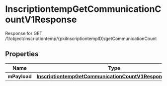 

# InscriptiontempGetCommunicationCountV1Response

Response for GET /1/object/inscriptiontemp/{pkiInscriptiontempID}/getCommunicationCount

## Properties

| Name | Type | Description | Notes |
|------------ | ------------- | ------------- | -------------|
|**mPayload** | [**InscriptiontempGetCommunicationCountV1ResponseMPayload**](InscriptiontempGetCommunicationCountV1ResponseMPayload.md) |  |  |



